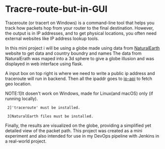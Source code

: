 # Tracre-route-but-in-GUI
Traceroute (or tracert on Windows) is a command-line tool that helps you track how packets hop from your router to the final destination. 
However, the output is in IP addresses, and to get physical locations, you often need external websites like IP address lookup tools.

In this mini project i will be using a globe made using data from [NaturalEarth](https://www.naturalearthdata.com/) website to get data and country boundry and names 
The data from NaturalErath was maped into a 3d sphere to give a globe illusion and was displayed in web interface using flask.

A input box on top right is where we need to write a public ip address and traceroute will run in backend.
Then all the ipaddr goes to [ip-api](https://ip-api.com/) to fetch geo location.

NOTE:1]It dosen't work on Windows, made for Linux(and macOS) only (if running locally).

     2]'traceroute' must be installed.

     3]NaturalEarth files must be installed.

Finally, the results are visualized on the globe, providing a simplified yet detailed view of the packet path.
This project was created as a mini experiment and also intended for use in my DevOps pipeline with Jenkins in a real-world project.
